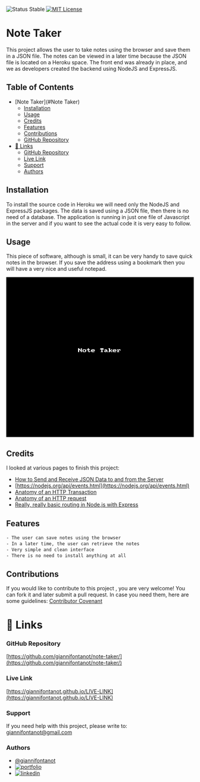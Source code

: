 
![Status Stable](https://img.shields.io/badge/Status-Stable-blue)
[![MIT License](https://img.shields.io/badge/License-MIT%20License-brightgreen)](https://github.com/tterb/atomic-design-ui/blob/master/LICENSEs)
# Note Taker
This project allows the user to take notes using the browser and save them in a JSON file. The notes can be viewed in a later time because the JSON file is located on a Heroku space. The front end was already in place, and we as developers created the backend using NodeJS and ExpressJS.
## Table of Contents
- [Note Taker](#Note Taker)
	* [Installation](#installation)
	* [Usage](#usage)
	* [Credits](#credits)
	* [Features](#features)
	* [Contributions](#contributions)
	* [GitHub Repository](#github-repository)
- [🔗 Links](#---links)
	+ [GitHub Repository](#github-repository)
	+ [Live Link](#live-link)
	+ [Support](#support)
	+ [Authors](#authors)
## Installation
To install the source code in Heroku we will need only the NodeJS and ExpressJS packages. The data is saved using a JSON file, then there is no need of a database. The application is running in just one file of Javascript in the server and if you want to see the actual code it is very easy to follow.
## Usage
This piece of software, although is small, it can be very handy to save quick notes in the browser. If you save the address using a bookmark then you will have a very nice and useful notepad.

![note-taker.gif](note-taker.gif)

## Credits
I looked at various pages to finish this project:

- [How to Send and Receive JSON Data to and from the Server](https://www.webucator.com/article/how-to-send-and-receive-json-data-to-and-from-the/)
- [https://nodejs.org/api/events.html](https://nodejs.org/api/events.html)
- [Anatomy of an HTTP Transaction](https://nodejs.org/en/docs/guides/anatomy-of-an-http-transaction/)
- [Anatomy of an HTTP request](https://gavilan.blog/2019/01/03/anatomy-of-an-http-request/)
- [Really, really basic routing in Node.js with Express](https://www.freecodecamp.org/news/really-really-basic-routing-in-nodejs-with-express-d7cad5e3f5d5/)

## Features
````````````````````````
- The user can save notes using the browser
- In a later time, the user can retrieve the notes
- Very simple and clean interface
- There is no need to install anything at all
````````````````````````
## Contributions
If you would like to contribute to this project , you are very welcome! You can fork it and later submit a pull request. 
In case you need them, here are some guidelines: [Contributor Covenant](https://www.contributor-covenant.org/)
# 🔗 Links
### GitHub Repository
[https://github.com/giannifontanot/note-taker/](https://github.com/giannifontanot/note-taker/)
### Live Link
[https://giannifontanot.github.io/LIVE-LINK](https://giannifontanot.github.io/LIVE-LINK)
### Support
If you need help with this project, please write to: [giannifontanot@gmail.com](https://mailto:giannifontanot@gmail.com)
### Authors
 - [@giannifontanot](https://www.github.com/giannifontanot)
 - [![portfolio](https://img.shields.io/badge/my_portfolio-000?style=for-the-badge&logo=ko-fi&logoColor=white)](https://giannifontanot.github.io/portfolio/)
 - [![linkedin](https://img.shields.io/badge/linkedin-0A66C2?style=for-the-badge&logo=linkedin&logoColor=white)](https://www.linkedin.com/in/gianni-fontanot/)